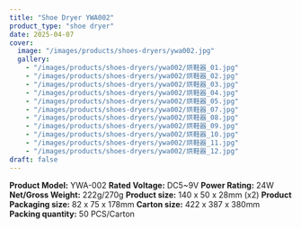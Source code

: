 ```yaml
---
title: "Shoe Dryer YWA002"
product_type: "shoe dryer"
date: 2025-04-07
cover:
  image: "/images/products/shoes-dryers/ywa002.jpg"
  gallery:
    - "/images/products/shoes-dryers/ywa002/烘鞋器_01.jpg"
    - "/images/products/shoes-dryers/ywa002/烘鞋器_02.jpg"
    - "/images/products/shoes-dryers/ywa002/烘鞋器_03.jpg"
    - "/images/products/shoes-dryers/ywa002/烘鞋器_04.jpg"
    - "/images/products/shoes-dryers/ywa002/烘鞋器_05.jpg"
    - "/images/products/shoes-dryers/ywa002/烘鞋器_07.jpg"
    - "/images/products/shoes-dryers/ywa002/烘鞋器_08.jpg"
    - "/images/products/shoes-dryers/ywa002/烘鞋器_09.jpg"
    - "/images/products/shoes-dryers/ywa002/烘鞋器_10.jpg"
    - "/images/products/shoes-dryers/ywa002/烘鞋器_11.jpg"
    - "/images/products/shoes-dryers/ywa002/烘鞋器_12.jpg"
draft: false
---
```

**Product Model:** YWA-002
**Rated Voltage:** DC5~9V
**Power Rating:** 24W
**Net/Gross Weight:** 222g/270g
**Product size:** 140 x 50 x 28mm (x2)
**Product Packaging size:** 82 x 75 x 178mm
**Carton size:** 422 x 387 x 380mm
**Packing quantity:** 50 PCS/Carton
